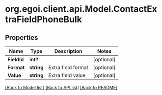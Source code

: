# org.egoi.client.api.Model.ContactExtraFieldPhoneBulk
## Properties

Name | Type | Description | Notes
------------ | ------------- | ------------- | -------------
**FieldId** | **int?** |  | [optional] 
**Format** | **string** | Extra field format | [optional] 
**Value** | **string** | Extra field value | [optional] 

[[Back to Model list]](../README.md#documentation-for-models) [[Back to API list]](../README.md#documentation-for-api-endpoints) [[Back to README]](../README.md)

